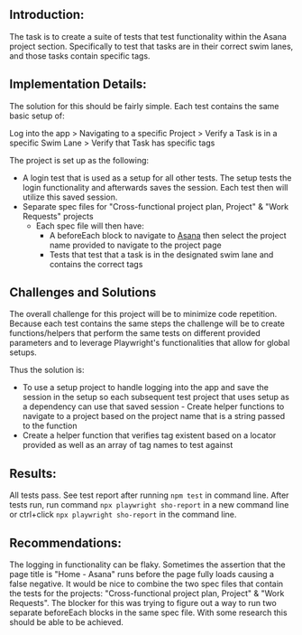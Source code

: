 ## Introduction:

The task is to create a suite of tests that test functionality within the Asana project section. Specifically to test that tasks are in their correct swim lanes, and those tasks contain specific tags.

## Implementation Details:

The solution for this should be fairly simple. Each test contains the same basic setup of:

Log into the app > Navigating to a specific Project > Verify a Task is in a specific Swim Lane > Verify that Task has specific tags

The project is set up as the following:

- A login test that is used as a setup for all other tests. The setup tests the login functionality and afterwards saves the session. Each test then will utilize this saved session.
- Separate spec files for "Cross-functional project plan, Project" & "Work Requests" projects
  - Each spec file will then have:
    - A beforeEach block to navigate to [Asana](https://app.asana.com/) then select the project name provided to navigate to the project page
    - Tests that test that a task is in the designated swim lane and contains the correct tags

## Challenges and Solutions

The overall challenge for this project will be to minimize code repetition. Because each test contains the same steps the challenge will be to create functions/helpers that perform the same tests on different provided parameters and to leverage Playwright's functionalities that allow for global setups.

Thus the solution is:

- To use a setup project to handle logging into the app and save the session in the setup so each subsequent test project that uses setup as a dependency can use that saved session - Create helper functions to navigate to a project based on the project name that is a string passed to the function
- Create a helper function that verifies tag existent based on a locator provided as well as an array of tag names to test against

## Results:

All tests pass. See test report after running `npm test` in command line. After tests run, run command `npx playwright sho-report` in a new command line or ctrl+click `npx playwright sho-report` in the command line.

## Recommendations:

The logging in functionality can be flaky. Sometimes the assertion that the page title is "Home - Asana" runs before the page fully loads causing a false negative.
It would be nice to combine the two spec files that contain the tests for the projects: "Cross-functional project plan, Project" & "Work Requests". The blocker for this was trying to figure out a way to run two separate beforeEach blocks in the same spec file. With some research this should be able to be achieved.
